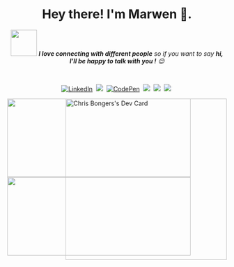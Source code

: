 <h1 align="center"><b> Hey there! I'm Marwen </b> 👋.</h1>

<p align="center">
<img src="https://media.giphy.com/media/LnQjpWaON8nhr21vNW/giphy.gif" width="60"> <em><b>I love connecting with different people</b> so if you want to say <b>hi, I'll be happy  to talk with you !</b> 😊</em>
</p>
<br/>

<p align="center">
<a href="https://www.linkedin.com/in/marwen-labidi-5a9082142/" target="_blank"><img target="_blank" src="https://img.shields.io/badge/linkedin-%230077B5.svg?&style=for-the-badge&logo=linkedin&logoColor=white" alt="LinkedIn"target="_blank" /></a>&nbsp;
<a href="https://" ><img src="https://img.shields.io/badge/-PORTFOLIO-%23ff69b4&?style=for-the-badge&?color=ff69b4 alt="Portfolio" target="_blank"/></a>&nbsp;
<a href="https://codepen.io/marwenez"target="_blank"><img src="https://img.shields.io/badge/Codepen-000000?style=for-the-badge&logo=codepen&logoColor=white" alt="CodePen" /></a>&nbsp;
<a href="https://www.youtube.com/channel/UCjHGrxYbHX2gfGalRFW62iA"target="_blank"><img src="https://img.shields.io/badge/YouTube-red?style=for-the-badge&logo=youtube&logoColor=white%22%20alt=%22youtube%22" /></a>&nbsp;
<a href="https://leetcode.com/labidimarwen6/"target="_blank"><img src="https://img.shields.io/badge/leetCode-gray?style=for-the-badge&logo=leetCode&logoColor=white%20"></a>&nbsp;
 <a href="https://cssbattle.dev/player/rkWsxolpLUNKjiOZcW8o3jOwjoB2"target="_blank"><img src="https://img.shields.io/badge/CSSBattle-2962FF?style=for-the-badge&logo=CSSBattle&logoColor=white%20alt=%22CSSBAttle%22"></a>&nbsp;
</p> 
  

<a  href="https://app.daily.dev/MarwenLabidi"><img  align="right" src="https://github.com/marwenez/marwenez/blob/main/devcard.svg" width="370" height="370" alt="Chris Bongers's Dev Card"/></a>


 
<a style=" position: absolute;" href="https://github.com/marwenez">
  <img width="421" height="180em" src="https://github-readme-stats.vercel.app/api?username=marwenez&theme=radical&show_icons=true" />
  <img width="421" height="180em" src="https://github-readme-stats.vercel.app/api/top-langs/?username=marwenez&theme=radical&layout=compact" />
</a>
<br/>
